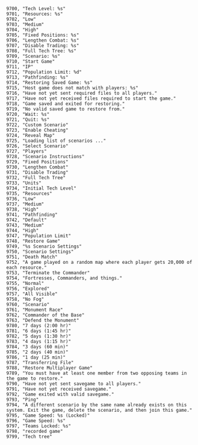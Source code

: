 ﻿```text
9700, "Tech Level: %s"
9701, "Resources: %s"
9702, "Low"
9703, "Medium"
9704, "High"
9705, "Fixed Positions: %s"
9706, "Lengthen Combat: %s"
9707, "Disable Trading: %s"
9708, "Full Tech Tree: %s"
9709, "Scenario: %s"
9710, "Start Game"
9711, "IP"
9712, "Population Limit: %d"
9713, "Pathfinding: %s"
9714, "Restoring Saved Game: %s"
9715, "Host game does not match with players: %s"
9716, "Have not yet sent required files to all players."
9717, "Have not yet received files required to start the game."
9718, "Game saved and exited for restoring."
9719, "No valid saved game to restore from."
9720, "Wait: %s"
9721, "Quit: %s"
9722, "Custom Scenario"
9723, "Enable Cheating"
9724, "Reveal Map"
9725, "Loading list of scenarios ..."
9726, "Select Scenario"
9727, "Players"
9728, "Scenario Instructions"
9729, "Fixed Positions"
9730, "Lengthen Combat"
9731, "Disable Trading"
9732, "Full Tech Tree"
9733, "Units"
9734, "Initial Tech Level"
9735, "Resources"
9736, "Low"
9737, "Medium"
9738, "High"
9741, "Pathfinding"
9742, "Default"
9743, "Medium"
9744, "High"
9747, "Population Limit"
9748, "Restore Game"
9749, "%s Scenario Settings"
9750, "Scenario Settings"
9751, "Death Match"
9752, "A game played on a random map where each player gets 20,000 of each resource."
9753, "Terminate the Commander"
9754, "Fortresses, Commanders, and things."
9755, "Normal"
9756, "Explored"
9757, "All Visible"
9758, "No Fog"
9760, "Scenario"
9761, "Monument Race"
9762, "Commander of the Base"
9763, "Defend the Monument"
9780, "7 days (2:00 hr)"
9781, "6 days (1:45 hr)"
9782, "5 days (1:30 hr)"
9783, "4 days (1:15 hr)"
9784, "3 days (60 min)"
9785, "2 days (40 min)"
9786, "1 day (25 min)"
9787, "Transferring File"
9788, "Restore Multiplayer Game"
9789, "You must have at least one member from two opposing teams in the game to restore."
9790, "Have not yet sent savegame to all players."
9791, "Have not yet received savegame."
9792, "Game exited with valid savegame."
9793, "Ping"
9794, "A different scenario by the same name already exists on this system. Exit the game, delete the scenario, and then join this game."
9795, "Game Speed: %s (Locked)"
9796, "Game Speed: %s"
9797, "Teams Locked: %s"
9798, "recorded game"
9799, "Tech tree"
```